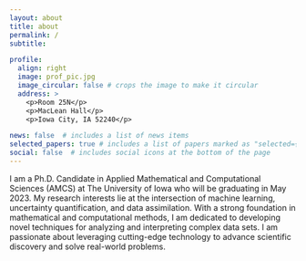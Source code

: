 ```yaml
---
layout: about
title: about
permalink: /
subtitle:

profile:
  align: right
  image: prof_pic.jpg
  image_circular: false # crops the image to make it circular
  address: >
    <p>Room 25N</p>
    <p>MacLean Hall</p>
    <p>Iowa City, IA 52240</p>

news: false  # includes a list of news items
selected_papers: true # includes a list of papers marked as "selected={true}"
social: false  # includes social icons at the bottom of the page
---
```


I am a Ph.D. Candidate in Applied Mathematical and Computational Sciences (AMCS) at The University of Iowa who will be graduating in May 2023. My research interests lie at the intersection of machine learning, uncertainty quantification, and data assimilation. With a strong foundation in mathematical and computational methods, I am dedicated to developing novel techniques for analyzing and interpreting complex data sets. I am passionate about leveraging cutting-edge technology to advance scientific discovery and solve real-world problems.
